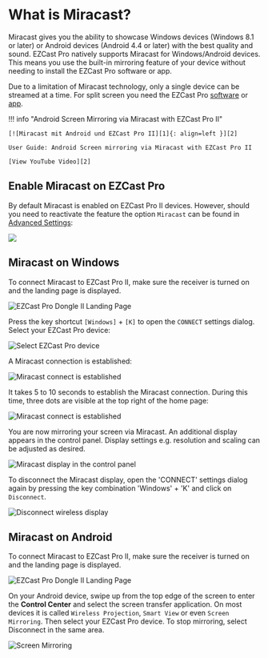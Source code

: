 # What is Miracast?

Miracast gives you the ability to showcase Windows devices (Windows 8.1 or later) or Android devices (Android 4.4 or later) with the best quality and sound. EZCast Pro natively supports Miracast for Windows/Android devices. This means you use the built-in mirroring feature of your device without needing to install the EZCast Pro software or app.

Due to a limitation of Miracast technology, only a single device can be streamed at a time. For split screen you need the EZCast Pro [software](quickstart.md##windows-and-macos) or [app](quickstart.md#android-and-ios).

!!! info "Android Screen Mirroring via Miracast with EZCast Pro II"

    [![Miracast mit Android und EZCast Pro II][1]{: align=left }][2]
	
	User Guide: Android Screen mirroring via Miracast with EZCast Pro II
	
	[View YouTube Video][2]

  [1]: /assets/img/miracast-android.video.png
  [2]: https://youtu.be/DgkgTIXn2hs
  
## Enable Miracast on EZCast Pro

By default Miracast is enabled on EZCast Pro II devices. However, should you need to reactivate the feature the option `Miracast` can be found in [Advanced Settings](adv.settings.md#Miracast):

![](/assets/img/Miracast.png)

## Miracast on Windows

To connect Miracast to EZCast Pro II, make sure the receiver is turned on and the landing page is displayed.

![EZCast Pro Dongle II Landing Page](/assets/img/ProIIDongle_landingpage.png)

Press the key shortcut `[Windows]` + `[K]` to open the `CONNECT` settings dialog. Select your EZCast Pro device:

![Select EZCast Pro device](/assets/img/ProIIStick-Windows_Miracast_Select_Device.png)

A Miracast connection is established:

![Miracast connect is established](/assets/img/ProIIStick-Windows_Miracast_Connecting.png)

It takes 5 to 10 seconds to establish the Miracast connection. During this time, three dots are visible at the top right of the home page:

![Miracast connect is established](/assets/img/miracast_connecting.png)

You are now mirroring your screen via Miracast. An additional display appears in the control panel. Display settings e.g. resolution and scaling can be adjusted as desired.

![Miracast display in the control panel](/assets/img/Miracast_Display.png)

To disconnect the Miracast display, open the 'CONNECT' settings dialog again by pressing the key combination 'Windows' + 'K' and click on `Disconnect`.

![Disconnect wireless display](/assets/img/ProIIStick-Windows_Miracast_Disconnect.png)

## Miracast on Android

To connect Miracast to EZCast Pro II, make sure the receiver is turned on and the landing page is displayed.

![EZCast Pro Dongle II Landing Page](/assets/img/ProIIDongle_landingpage.png)

On your Android device, swipe up from the top edge of the screen to enter the **Control Center** and select the screen transfer application. On most devices it is called `Wireless Projection`, `Smart View` or even `Screen Mirroring`. Then select your EZCast Pro device. To stop mirroring, select Disconnect in the same area.

![Screen Mirroring](/assets/img/miracast.android.png)

